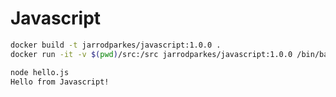 # Javascript

```bash
docker build -t jarrodparkes/javascript:1.0.0 .
docker run -it -v $(pwd)/src:/src jarrodparkes/javascript:1.0.0 /bin/bash
```

```bash
node hello.js
Hello from Javascript!
```
